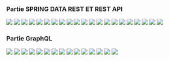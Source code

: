 <h3>Partie SPRING DATA REST ET REST API</h3>
<img src="./IMAGES/img.png">
<img src="./IMAGES/img_1.png">
<img src="./IMAGES/img_2.png">
<img src="./IMAGES/img_3.png">
<img src="./IMAGES/img_4.png">
<img src="./IMAGES/img_5.png">
<img src="./IMAGES/img_6.png">
<img src="./IMAGES/img_7.png">
<img src="./IMAGES/img_8.png">
<img src="./IMAGES/img_9.png">
<img src="./IMAGES/img_10.png">
<img src="./IMAGES/img_11.png">
<img src="./IMAGES/img_12.png">
<img src="./IMAGES/img_13.png">
<img src="./IMAGES/img_14.png">
<img src="./IMAGES/img_15.png">
<img src="./IMAGES/img_16.png">
<img src="./IMAGES/img_17.png">
<img src="./IMAGES/img_18.png">
<img src="./IMAGES/img_19.png">
<img src="./IMAGES/img_20.png">
<h3>Partie GraphQL</h3>
<img src="./IMAGES/img_21.png">
<img src="./IMAGES/img_22.png">
<img src="./IMAGES/img_23.png">
<img src="./IMAGES/img_24.png">
<img src="./IMAGES/img_25.png">
<img src="./IMAGES/img_26.png">
<img src="./IMAGES/img_27.png">
<img src="./IMAGES/img_28.png">
<img src="./IMAGES/img_29.png">
<img src="./IMAGES/img_30.png">
<img src="./IMAGES/img_31.png">
<img src="./IMAGES/img_32.png">
<img src="./IMAGES/img_33.png">
<img src="./IMAGES/img_34.png">
<img src="./IMAGES/img_35.png">
